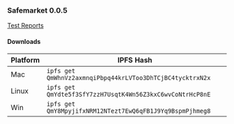 ### Safemarket 0.0.5

[Test Reports](/reports/0.0.5/)

#### Downloads

|Platform   |IPFS Hash                   |
|-----------|----------------------------|
|Mac        |`ipfs get QmWhnVz2axmnqiPbpq44krLVToo3DhTCjBC4tycktrxN2x`   |
|Linux      |`ipfs get QmYdte5f3SfY7zzH7UsqtK4Wn56Z3kxC6wvCoNtrHcP8nE` |
|Win        |`ipfs get QmY8MpyjifxNRM12NTezt7EwQ6qFB1J9Yq9BspmPjhmeg8`   |
